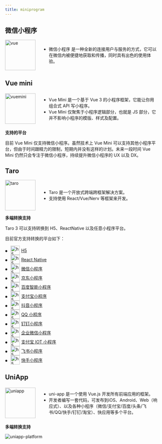 ```yaml
---
title: miniprogram
---
```


## 微信小程序

<div class="introduce">
  <a href="https://developers.weixin.qq.com/miniprogram/dev/framework" target="_blank"><img src="/assets/taro-weapp.png" alt="vue" width="100" height="100"></a>
  <ul>
    <li> 微信小程序 是一种全新的连接用户与服务的方式，它可以在微信内被便捷地获取和传播，同时具有出色的使用体验。</li>
  </ul>
</div>

## Vue mini
<div class="introduce">
  <a href="https://vuemini.org" target="_blank"><img src="/assets/vuemini.png" alt="vuemini" width="100" height="100"></a>
  <ul>
    <li> Vue Mini 是一个基于 Vue 3 的小程序框架，它能让你用组合式 API 写小程序。</li>
    <li> Vue Mini 仅聚焦于小程序逻辑部分，也就是 JS 部分，它并不影响小程序的模版、样式及配置。 </li>
  </ul>
</div>

**支持的平台**

目前 Vue Mini 仅支持微信小程序。虽然技术上 Vue Mini 可以支持其他小程序平台，但由于时间跟精力的限制，短期内并没有这样的计划。未来一段时间 Vue Mini 仍然只会专注于微信小程序，持续提升微信小程序的 UX 以及 DX。

## Taro 

<div class="introduce">
  <a href="https://docs.taro.zone/docs" target="_blank"><img src="/assets/taro-logo.png" alt="taro" width="100" height="100"></a>
  <ul>
    <li> Taro 是一个开放式跨端跨框架解决方案。</li>
    <li> 支持使用 React/Vue/Nerv 等框架来开发。</li>
  </ul>
</div>

**多端转换支持**

Taro 3 可以支持转换到 H5、ReactNative 以及任意小程序平台。

目前官方支持转换的平台如下：

<ul class="taro-platform">
  <li>
    <a href="https://developer.mozilla.org/zh-CN/docs/Web?from=taro" target="_blank"><img src="/assets/taro-h5.png" alt="h5" width="30" height="30">H5</a>
  </li>
  <li>
    <a href="https://reactnative.dev/?from=taro" target="_blank"><img src="/assets/taro-reactnative.png" alt="h5" width="30" height="30">React Native</a>
  </li>
  <li>
    <a href="https://developers.weixin.qq.com/miniprogram/dev/framework/?from=taro" target="_blank"><img src="/assets/taro-weapp.png" alt="h5" width="30" height="30">微信小程序</a> 
  </li>
  <li>
    <a href="https://mp.jd.com/?from=taro" target="_blank"><img src="/assets/taro-jd.png" alt="h5" width="30" height="30">京东小程序</a>
  </li>
  <li>
    <a href="https://smartprogram.baidu.com/developer/index.html?from=taro" target="_blank"><img src="/assets/taro-baiduai.png" alt="h5" width="30" height="30">百度智能小程序</a>
  </li>
  <li>
    <a href="https://opendocs.alipay.com/mini/developer/getting-started?from=taro" target="_blank"><img src="/assets/taro-alipay.png" alt="h5" width="30" height="30">支付宝小程序</a>
  </li>
  <li>
    <a href="https://developer.open-douyin.com/docs/resource/zh-CN/mini-app/introduction/overview?from=taro" target="_blank"><img src="/assets/taro-douyin.png" alt="h5" width="30" height="30">抖音小程序</a>
  </li>
  <li>
    <a href="https://q.qq.com/wiki/develop/miniprogram/frame/?from=taro" target="_blank"><img src="/assets/taro-qq.png" alt="h5" width="30" height="30">QQ 小程序</a>
  </li>
  <li>
    <a href="https://open.dingtalk.com/document/org/develop-org-mini-programs?from=taro" target="_blank"><img src="/assets/taro-dingding.png" alt="h5" width="30" height="30">钉钉小程序</a>
  </li>
  <li>
    <a href="https://developers.weixin.qq.com/miniprogram/dev/devtools/qywx-dev.html?from=taro" target="_blank"><img src="/assets/taro-wework.png" alt="h5" width="30" height="30">企业微信小程序</a>
  </li>
  <li>
    <a href="https://opendocs.alipay.com/iot/multi-platform/vcs0fv?from=taro" target="_blank"><img src="/assets/taro-alipay-IOT.png" alt="h5" width="30" height="30">支付宝 IOT 小程序</a>
  </li>
  <li>
    <a href="https://open.feishu.cn/document/uYjL24iN/uMjNzUjLzYzM14yM2MTN?from=taro" target="_blank"><img src="/assets/taro-feishu.png" alt="h5" width="30" height="30">飞书小程序</a>
  </li>
  <li>
    <a href="https://mp.kuaishou.com/docs/develop/frame/config/conf_appjson.html?from=taro" target="_blank"><img src="/assets/taro-kuaishou.png" alt="h5" width="30" height="30">快手小程序</a>
  </li>
</ul>

## UniApp

<div class="introduce">
  <a href="https://uniapp.dcloud.net.cn" target="_blank"><img src="/assets/uniapp-logo.png" alt="uniapp" width="100" height="100"></a>
  <ul>
    <li> uni-app 是一个使用 Vue.js 开发所有前端应用的框架。</li>
    <li> 开发者编写一套代码，可发布到iOS、Android、Web（响应式）、以及各种小程序（微信/支付宝/百度/头条/飞书/QQ/快手/钉钉/淘宝）、快应用等多个平台。 </li>
  </ul>
</div>

**多端转换支持**

<img src="/assets/uniapp-platform.png" alt="uniapp-platform">


<style>
.introduce {
  display: flex;
  align-items: center;
  gap: 20px;

  img {
    border: 0 !important;
    margin: 0 !important;
    max-width: none !important;
  }
}


.taro-platform {
  list-style: none;
  padding-left: 0;

  li {
    display: grid;
    grid-template-columns: auto 1fr; /* 第一列自动宽度，第二列剩余空间 */
    align-items: center;

    a {
      display: flex;
      align-items: center;
      gap: 5px;
      
      img {
        margin: 0 !important;
        border: 0 !important;
      }
    }
  }

  li::before {
    content: "•";
    margin-right: 10px;
    transform: scale(1.5);
  }
}
</style>